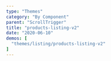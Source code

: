 ```yaml
---
type: "Themes"
category: "By Component"
parent: "ScrollTrigger"
title: "products-listing-v2"
date: "2020-06-10"
demos: [
  "themes/listing/products-listing-v2"
]
---
```

